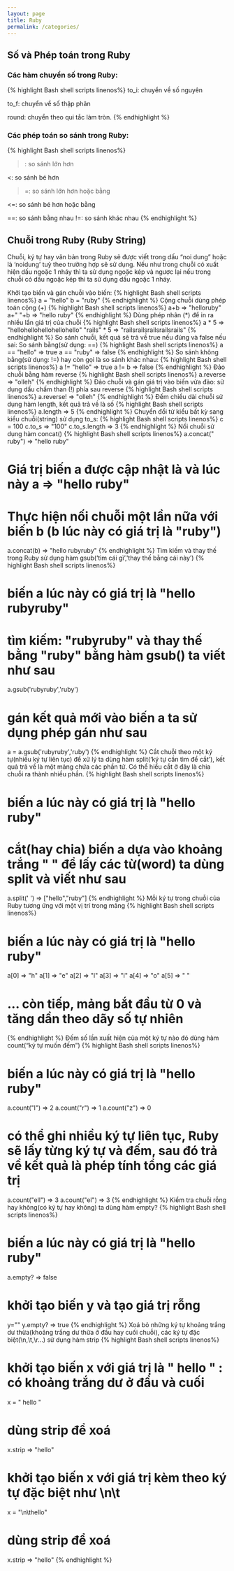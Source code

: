 ```yaml
---
layout: page
title: Ruby
permalink: /categories/
---
```


## Số và Phép toán trong Ruby
### Các hàm chuyển số trong Ruby:
{% highlight Bash shell scripts linenos%}
to_i: chuyển về số nguyên

to_f: chuyển về số thập phân

round: chuyển theo qui tắc làm tròn.
{% endhighlight %}
### Các phép toán so sánh trong Ruby:
{% highlight Bash shell scripts linenos%}
>: so sánh lớn hơn

<: so sánh bé hơn

>=: so sánh lớn hơn hoặc bằng

<=: so sánh bé hơn hoặc bằng

==: so sánh bằng nhau
!=: so sánh khác nhau
{% endhighlight %}
## Chuỗi trong Ruby (Ruby String)
Chuỗi, ký tự hay văn bản trong Ruby sẽ được viết trong dấu “noi dung” hoặc là ‘noidung’ tuỳ theo trường hợp sẽ sử dụng. Nếu như trong chuỗi có xuất hiện dấu ngoặc 1 nháy thì ta sử dụng ngoặc kép và ngược lại nếu trong chuỗi có dấu ngoặc kép thì ta sử dụng dấu ngoặc 1 nháy.

Khởi tạo biến và gán chuỗi vào biến:
{% highlight Bash shell scripts linenos%}
a = "hello"
b = "ruby"
{% endhighlight %}
Cộng chuỗi dùng phép toán cộng (+)
{% highlight Bash shell scripts linenos%}
a+b => "helloruby"
a+" "+b => "hello ruby"
{% endhighlight %}
Dùng phép nhân (*) để in ra nhiều lần giá trị của chuỗi
{% highlight Bash shell scripts linenos%}
a * 5 => "hellohellohellohellohello"
"rails" * 5 => "railsrailsrailsrailsrails"
{% endhighlight %}
So sánh chuỗi, kết quả sẽ trả về true nếu đúng và false nếu sai:
So sánh bằng(sử dụng: ==)
{% highlight Bash shell scripts linenos%}
a == "hello" => true
a == "ruby" => false
{% endhighlight %}
So sánh không bằng(sử dụng: !=) hay còn gọi là so sánh khác nhau:
{% highlight Bash shell scripts linenos%}
a != "hello" => true
a != b => false
{% endhighlight %}
Đảo chuỗi bằng hàm reverse
{% highlight Bash shell scripts linenos%}
a.reverse => "olleh"
{% endhighlight %}
Đảo chuỗi và gán giá trị vào biến vừa đảo: sử dụng dấu chấm than (!) phía sau reverse
{% highlight Bash shell scripts linenos%}
a.reverse! => "olleh"
{% endhighlight %}
Đếm chiều dài chuỗi sử dụng hàm length, kết quả trả về là số
{% highlight Bash shell scripts linenos%}
a.length => 5
{% endhighlight %}
Chuyển đổi từ kiểu bất kỳ sang kiểu chuỗi(string) sử dụng to_s:
{% highlight Bash shell scripts linenos%}
c = 100
c.to_s => "100"
c.to_s.length => 3
{% endhighlight %}
Nối chuỗi sử dụng hàm concat()
{% highlight Bash shell scripts linenos%}
a.concat(" ruby") => "hello ruby"
# Giá trị biến a được cập nhật là và lúc này a => "hello ruby"
# Thực hiện nối chuỗi một lần nữa với biến b (b lúc này có giá trị là "ruby")
a.concat(b) => "hello rubyruby"
{% endhighlight %}
Tìm kiếm và thay thế trong Ruby sử dụng hàm gsub(‘tìm cái gì’,'thay thế bằng cái này’)
{% highlight Bash shell scripts linenos%}
# biến a lúc này có giá trị là "hello rubyruby"
# tìm kiếm: "rubyruby" và thay thế bằng "ruby" bằng hàm gsub() ta viết như sau
a.gsub('rubyruby','ruby')
# gán kết quả mới vào biến a ta sử dụng phép gán như sau
a = a.gsub('rubyruby','ruby')
{% endhighlight %}
Cắt chuỗi theo một ký tự(nhiều ký tự liên tục) để xử lý ta dùng hàm split(‘ký tự cần tìm để cắt’), kết quả trả về là một mảng chứa các phần tử. Có thể hiểu cắt ở đây là chia chuỗi ra thành nhiều phần.
{% highlight Bash shell scripts linenos%}
# biến a lúc này có giá trị là "hello ruby"
# cắt(hay chia) biến a dựa vào khoảng trắng " " để lấy các từ(word) ta dùng split và viết như sau
a.split(' ') => ["hello","ruby"]
{% endhighlight %}
Mỗi ký tự trong chuỗi của Ruby tương ứng với một vị trí trong mảng
{% highlight Bash shell scripts linenos%}
# biến a lúc này có giá trị là "hello ruby"
a[0] => "h"
a[1] => "e"
a[2] => "l"
a[3] => "l"
a[4] => "o"
a[5] => " "
# ... còn tiếp, mảng bắt đầu từ 0 và tăng dần theo dãy số tự nhiên
{% endhighlight %}
Đếm số lần xuất hiện của một ký tự nào đó dùng hàm count(“ký tự muốn đếm”)
{% highlight Bash shell scripts linenos%}
# biến a lúc này có giá trị là "hello ruby"
a.count("l") => 2
a.count("r") => 1
a.count("z") => 0
# có thể ghi nhiều ký tự liên tục, Ruby sẽ lấy từng ký tự và đếm, sau đó trả về kết quả là phép tính tổng các giá trị
a.count("ell") => 3
a.count("el") => 3
{% endhighlight %}
Kiểm tra chuỗi rỗng hay không(có ký tự hay không) ta dùng hàm empty?
{% highlight Bash shell scripts linenos%}
# biến a lúc này có giá trị là "hello ruby"
a.empty? => false
# khởi tạo biến y và tạo giá trị rỗng
y=""
y.empty? => true
{% endhighlight %}
Xoá bỏ những ký tự khoảng trắng dư thừa(khoảng trắng dư thừa ở đầu hay cuối chuỗi), các ký tự đặc biệt(\n,\t,\r…) sử dụng hàm strip
{% highlight Bash shell scripts linenos%}
# khởi tạo biến x với giá trị là " hello  " : có khoảng trắng dư ở đầu và cuối
x = " hello  "
# dùng strip để xoá
x.strip => "hello"
# khởi tạo biến x với giá trị kèm theo ký tự đặc biệt như \n\t
x = "\n\thello"
# dùng strip để xoá
x.strip => "hello"
{% endhighlight %}
